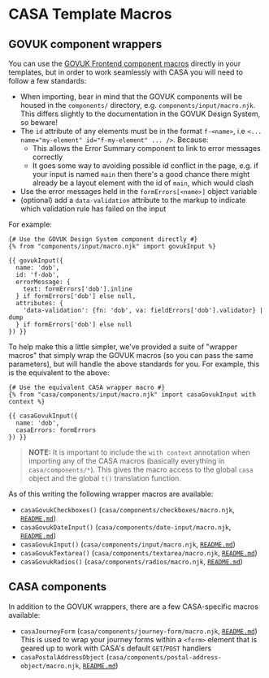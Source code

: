 # CASA Template Macros

## GOVUK component wrappers

You can use the [GOVUK Frontend component macros](https://design-system.service.gov.uk/components/) directly in your templates, but in order to work seamlessly with CASA you will need to follow a few standards:

* When importing, bear in mind that the GOVUK components will be housed in the `components/` directory, e.g. `components/input/macro.njk`. This differs slightly to the documentation in the GOVUK Design System, so beware!
* The `id` attribute of any elements must be in the format `f-<name>`, i.e `<... name="my-element" id="f-my-element" ... />`. Because:
  - This allows the Error Summary component to link to error messages correctly
  - It goes some way to avoiding possible id conflict in the page, e.g. if your input is named `main` then there's a good chance there might already be a layout element with the id of `main`, which would clash
* Use the error messages held in the `formErrors[<name>]` object variable
* (optional) add a `data-validation` attribute to the markup to indicate which validation rule has failed on the input

For example:

```nunjucks
{# Use the GOVUK Design System component directly #}
{% from "components/input/macro.njk" import govukInput %}

{{ govukInput({
  name: 'dob',
  id: 'f-dob',
  errorMessage: {
    text: formErrors['dob'].inline
  } if formErrors['dob'] else null,
  attributes: {
    'data-validation': {fn: 'dob', va: fieldErrors['dob'].validator} | dump
  } if formErrors['dob'] else null
}) }}
```

To help make this a little simpler, we've provided a suite of "wrapper macros" that simply wrap the GOVUK macros (so you can pass the same parameters), but will handle the above standards for you. For example, this is the equivalent to the above:

```nunjucks
{# Use the equivalent CASA wrapper macro #}
{% from "casa/components/input/macro.njk" import casaGovukInput with context %}

{{ casaGovukInput({
  name: 'dob',
  casaErrors: formErrors
}) }}
```

> **NOTE:** It is important to include the `with context` annotation when importing any of the CASA macros (basically everything in `casa/components/*`). This gives the macro access to the global `casa` object and the global `t()` translation function.

As of this writing the following wrapper macros are available:

* `casaGovukCheckboxes()` (`casa/components/checkboxes/macro.njk`, [`README.md`](../views/casa/components/checkboxes/README.md))
* `casaGovukDateInput()` (`casa/components/date-input/macro.njk`, [`README.md`](../views/casa/components/date-input/README.md))
* `casaGovukInput()` (`casa/components/input/macro.njk`, [`README.md`](../views/casa/components/input/README.md))
* `casaGovukTextarea()` (`casa/components/textarea/macro.njk`, [`README.md`](../views/casa/components/textarea/README.md))
* `casaGovukRadios()` (`casa/components/radios/macro.njk`, [`README.md`](../views/casa/components/radios/README.md))

## CASA components

In addition to the GOVUK wrappers, there are a few CASA-specific macros available:

* `casaJourneyForm` (`casa/components/journey-form/macro.njk`, [`README.md`](../views/casa/components/journey-form/README.md))<br/>
  This is used to wrap your journey forms within a `<form>` element that is geared up to work with CASA's default `GET`/`POST` handlers
* `casaPostalAddressObject` (`casa/components/postal-address-object/macro.njk`, [`README.md`](../views/casa/components/postal-address-object/README.md))
